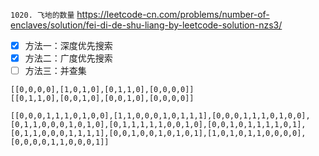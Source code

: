
`1020. 飞地的数量` https://leetcode-cn.com/problems/number-of-enclaves/solution/fei-di-de-shu-liang-by-leetcode-solution-nzs3/
- [x] 方法一：深度优先搜索
- [x] 方法二：广度优先搜索
- [ ] 方法三：并查集

```
[[0,0,0,0],[1,0,1,0],[0,1,1,0],[0,0,0,0]]
[[0,1,1,0],[0,0,1,0],[0,0,1,0],[0,0,0,0]]

[[0,0,0,1,1,1,0,1,0,0],[1,1,0,0,0,1,0,1,1,1],[0,0,0,1,1,1,0,1,0,0],[0,1,1,0,0,0,1,0,1,0],[0,1,1,1,1,1,0,0,1,0],[0,0,1,0,1,1,1,1,0,1],[0,1,1,0,0,0,1,1,1,1],[0,0,1,0,0,1,0,1,0,1],[1,0,1,0,1,1,0,0,0,0],[0,0,0,0,1,1,0,0,0,1]]
```
